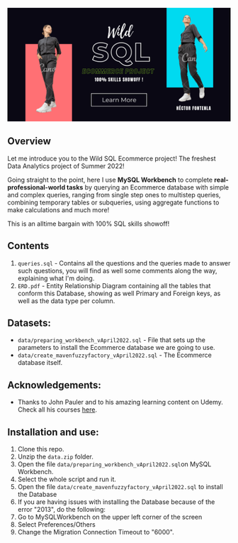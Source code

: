 ![](images/sql_readme_img.png)

## Overview

Let me introduce you to the Wild SQL Ecommerce project! The freshest Data Analytics project of Summer 2022!

Going straight to the point, here I use **MySQL Workbench** to complete **real-professional-world tasks** by querying an Ecommerce database with simple and complex queries, ranging from single step ones to multistep queries, combining temporary tables or subqueries, using aggregate functions to make calculations and much more!

This is an alltime bargain with 100% SQL skills showoff!

## Contents

1. `queries.sql` - Contains all the questions and the queries made to answer such questions, you will find as well some comments along the way, explaining what I'm doing.
2. `ERD.pdf` - Entity Relationship Diagram containing all the tables that conform this Database, showing as well Primary and Foreign keys, as well as the data type per column.

## Datasets:

- `data/preparing_workbench_vApril2022.sql` - File that sets up the parameters to install the Ecommerce database we are going to use. 
- `data/create_mavenfuzzyfactory_vApril2022.sql` - The Ecommerce database itself.


## Acknowledgements:

- Thanks to John Pauler and to his amazing learning content on Udemy. Check all his courses [here](https://www.udemy.com/user/john-pauler/).

## Installation and use:

1. Clone this repo.
2. Unzip the `data.zip` folder.
3. Open the file `data/preparing_workbench_vApril2022.sql`on MySQL Workbench.
4. Select the whole script and run it.
5. Open the file `data/create_mavenfuzzyfactory_vApril2022.sql` to install the Database
6. If you are having issues with installing the Database because of the error "2013", do the following:
7. Go to MySQLWorkbench on the upper left corner of the screen
8. Select Preferences/Others
9. Change the Migration Connection Timeout to "6000".
